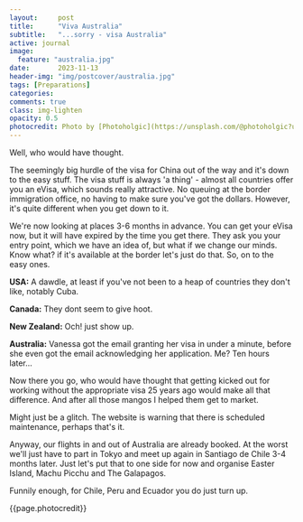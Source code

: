 ```yaml
---
layout:     post
title:      "Viva Australia"
subtitle:   "...sorry - visa Australia"
active: journal
image:
  feature: "australia.jpg"
date:       2023-11-13 
header-img: "img/postcover/australia.jpg"
tags: [Preparations]
categories: 
comments: true
class: img-lighten 
opacity: 0.5
photocredit: Photo by [Photoholgic](https://unsplash.com/@photoholgic?utm_content=creditCopyText&utm_medium=referral&utm_source=unsplash) on [Unsplash](https://unsplash.com/photos/landscape-photography-of-mountain-under-blue-sky-1GFUOji-yck?utm_content=creditCopyText&utm_medium=referral&utm_source=unsplash)
---
```


 
Well, who would have thought. 

The seemingly big hurdle of the visa for China out of the way and it's down to the easy stuff. The visa stuff is always 'a thing' - almost all countries offer you an eVisa, which sounds really attractive. No queuing at the border immigration office, no having to make sure you've got the dollars. However, it's quite different when you get down to it.

We're now looking at places 3-6 months in advance. You can get your eVisa now, but it will have expired by the time you get there. They ask you your entry point, which we have an idea of, but what if we change our minds. Know what? if it's available at the border let's just do that. So, on to the easy ones.

**USA:**
A dawdle, at least if you've not been to a heap of countries they don't like, notably Cuba. 

**Canada:**
They dont seem to give hoot. 

**New Zealand:**
Och! just show up.

**Australia:**
Vanessa got the email granting her visa in under a minute, before she even got the email acknowledging her application. Me? Ten hours later...

Now there you go, who would have thought that getting kicked out for working without the appropriate visa 25 years ago would make all that difference. And after all those mangos I helped them get to market.

Might just be a glitch. The website is warning that there is scheduled maintenance, perhaps that's it.

Anyway, our flights in and out of Australia are already booked. At the worst we'll just have to part in Tokyo and meet up again in Santiago de Chile 3-4 months later. Just let's put that to one side for now and organise Easter Island, Machu Picchu and The Galapagos.

Funnily enough, for Chile, Peru and Ecuador you do just turn up.


{{page.photocredit}}